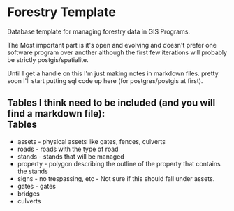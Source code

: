 Forestry Template
====================

Database template for managing forestry data in GIS Programs. 

The Most important part is it's open and evolving and doesn't prefer one software program over another although the first few iterations will probably be strictly postgis/spatialite. 

Until I get a handle on this I'm just making notes in markdown files. pretty soon I'll start putting sql code up here (for postgres/postgis at first). 


Tables I think need to be included (and you will find a markdown file):  
Tables  
-----------------
* assets - physical assets like gates, fences, culverts   
* roads - roads with the type of road  
* stands - stands that will be managed  
* property - polygon describing the outline of the property that contains the stands
* signs - no trespassing, etc - Not sure if this should fall under assets. 
* gates - gates 
* bridges 
* culverts
